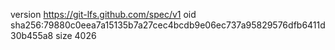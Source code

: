 version https://git-lfs.github.com/spec/v1
oid sha256:79880c0eea7a15135b7a27cec4bcdb9e06ec737a95829576dfb6411d30b455a8
size 4026
